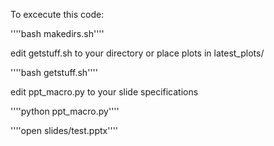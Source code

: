 To excecute this code:

''''bash makedirs.sh''''

edit getstuff.sh to your directory or place plots in latest_plots/

''''bash getstuff.sh''''

edit ppt_macro.py to your slide specifications

''''python ppt_macro.py''''

''''open slides/test.pptx''''

